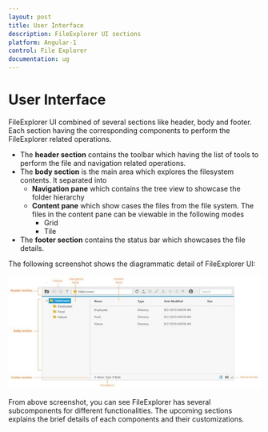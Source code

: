 ```yaml
---
layout: post
title: User Interface
description: FileExplorer UI sections
platform: Angular-1
control: File Explorer
documentation: ug
---
```



# User Interface

FileExplorer UI combined of several sections like header, body and footer. Each section having the corresponding components to perform the FileExplorer related operations.

* The **header section** contains the toolbar which having the list of tools to perform the file and navigation related operations.
* The **body section** is the main area which explores the filesystem contents. It separated into 
  * **Navigation pane** which contains the tree view to showcase the folder hierarchy 
  * **Content pane** which show cases the files from the file system. The files in the content pane can be viewable in the following modes
    * Grid
    * Tile
* The **footer section** contains the status bar which showcases the file details.

The following screenshot shows the diagrammatic detail of FileExplorer UI:

![](User-Interface_images/User-Interface_img1.png)


From above screenshot, you can see FileExplorer has several subcomponents for different functionalities. The upcoming sections explains the brief details of each components and their customizations.

